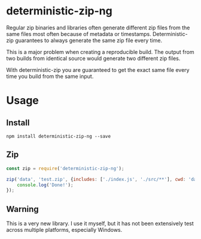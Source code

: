 # deterministic-zip-ng

Regular zip binaries and libraries often generate different zip files from the same files most often because of metadata or timestamps. Deterministic-zip guarantees to always generate the same zip file every time.

This is a major problem when creating a reproducible build. The output from two builds from identical source would generate two different zip files.

With deterministic-zip you are guaranteed to get the exact same file every time you build from the same input.

# Usage

## Install

`npm install deterministic-zip-ng --save`

## Zip

```javascript
const zip = require('deterministic-zip-ng');

zip('data', 'test.zip', {includes: ['./index.js', './src/**'], cwd: 'data'}, (err) => {
    console.log('Done!');
});
```

## Warning

This is a very new library. I use it myself, but it has not been extensively test across multiple platforms, especially Windows. 

